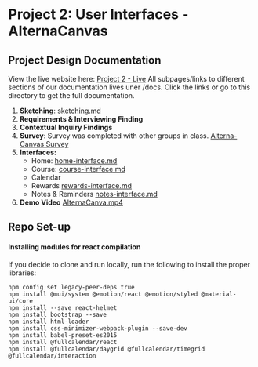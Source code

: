 # Project 2: User Interfaces - AlternaCanvas

## Project Design Documentation

View the live website here: [Project 2 - Live](https://keerthi-sekar.github.io/Project2-AlternaCanvas/)
All subpages/links to different sections of our documentation lives uner /docs. Click the links or go to this directory to get the full documentation.

1. **Sketching**: [sketching.md](https://github.com/keerthi-sekar/Project2-AlternaCanvas/blob/remaining-doc/docs/sketching.md)
2. **Requirements & Interviewing Finding**
3. **Contextual Inquiry Findings**
4. **Survey**: Survey was completed with other groups in class. [Alterna-Canvas Survey](https://docs.google.com/forms/d/e/1FAIpQLSdCoTCshfFVahhmOVMcUVnCNUyPRMft0D5_zsonpazvbmS2vg/viewform?usp=sf_link)
5. **Interfaces:**
   - Home: [home-interface.md](https://github.com/keerthi-sekar/Project2-AlternaCanvas/blob/home-documentation/docs/home-interface.md)
   - Course: [course-interface.md](https://github.com/keerthi-sekar/Project2-AlternaCanvas/blob/main/docs/course-interface.md)
   - Calendar
   - Rewards [rewards-interface.md](https://github.com/keerthi-sekar/Project2-AlternaCanvas/blob/home-documentation/docs/reward-interface.md)
   - Notes & Reminders [notes-interface.md](https://github.com/keerthi-sekar/Project2-AlternaCanvas/blob/home-documentation/docs/notes-interface.md)
6. **Demo Video** [AlternaCanva.mp4](https://www.youtube.com/watch?v=nCf_DAOjX1c)


## Repo Set-up
#### Installing modules for react compilation

If you decide to clone and run locally, run the following to install the proper libraries:

```
npm config set legacy-peer-deps true
npm install @mui/system @emotion/react @emotion/styled @material-ui/core
npm install --save react-helmet
npm install bootstrap --save
npm install html-loader
npm install css-minimizer-webpack-plugin --save-dev
npm install babel-preset-es2015
npm install @fullcalendar/react
npm install @fullcalendar/daygrid @fullcalendar/timegrid @fullcalendar/interaction
```
